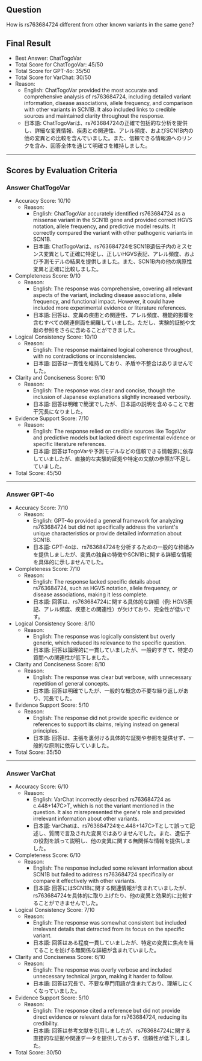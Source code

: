 ## Question

How is rs763684724 different from other known variants in the same gene?

## Final Result

- Best Answer: ChatTogoVar
- Total Score for ChatTogoVar: 45/50
- Total Score for GPT-4o: 35/50
- Total Score for VarChat: 30/50
- Reason:
  - English: ChatTogoVar provided the most accurate and comprehensive analysis of rs763684724, including detailed variant information, disease associations, allele frequency, and comparison with other variants in SCN1B. It also included links to credible sources and maintained clarity throughout the response.
  - 日本語: ChatTogoVarは、rs763684724の正確で包括的な分析を提供し、詳細な変異情報、疾患との関連性、アレル頻度、およびSCN1B内の他の変異との比較を含んでいました。また、信頼できる情報源へのリンクを含み、回答全体を通じて明確さを維持しました。

---

## Scores by Evaluation Criteria

### Answer ChatTogoVar
- Accuracy Score: 10/10
  - Reason: 
    - English: ChatTogoVar accurately identified rs763684724 as a missense variant in the SCN1B gene and provided correct HGVS notation, allele frequency, and predictive model results. It correctly compared the variant with other pathogenic variants in SCN1B.
    - 日本語: ChatTogoVarは、rs763684724をSCN1B遺伝子内のミスセンス変異として正確に特定し、正しいHGVS表記、アレル頻度、および予測モデルの結果を提供しました。また、SCN1B内の他の病原性変異と正確に比較しました。
- Completeness Score: 9/10
  - Reason: 
    - English: The response was comprehensive, covering all relevant aspects of the variant, including disease associations, allele frequency, and functional impact. However, it could have included more experimental evidence or literature references.
    - 日本語: 回答は、変異の疾患との関連性、アレル頻度、機能的影響を含むすべての関連側面を網羅していました。ただし、実験的証拠や文献の参照をさらに含めることができました。
- Logical Consistency Score: 10/10
  - Reason: 
    - English: The response maintained logical coherence throughout, with no contradictions or inconsistencies.
    - 日本語: 回答は一貫性を維持しており、矛盾や不整合はありませんでした。
- Clarity and Conciseness Score: 9/10
  - Reason: 
    - English: The response was clear and concise, though the inclusion of Japanese explanations slightly increased verbosity.
    - 日本語: 回答は明確で簡潔でしたが、日本語の説明を含めることで若干冗長になりました。
- Evidence Support Score: 7/10
  - Reason: 
    - English: The response relied on credible sources like TogoVar and predictive models but lacked direct experimental evidence or specific literature references.
    - 日本語: 回答はTogoVarや予測モデルなどの信頼できる情報源に依存していましたが、直接的な実験的証拠や特定の文献の参照が不足していました。
- Total Score: 45/50

---

### Answer GPT-4o
- Accuracy Score: 7/10
  - Reason: 
    - English: GPT-4o provided a general framework for analyzing rs763684724 but did not specifically address the variant's unique characteristics or provide detailed information about SCN1B.
    - 日本語: GPT-4oは、rs763684724を分析するための一般的な枠組みを提供しましたが、変異の独自の特徴やSCN1Bに関する詳細な情報を具体的に示しませんでした。
- Completeness Score: 7/10
  - Reason: 
    - English: The response lacked specific details about rs763684724, such as HGVS notation, allele frequency, or disease associations, making it less complete.
    - 日本語: 回答は、rs763684724に関する具体的な詳細（例: HGVS表記、アレル頻度、疾患との関連性）が欠けており、完全性が低いです。
- Logical Consistency Score: 8/10
  - Reason: 
    - English: The response was logically consistent but overly generic, which reduced its relevance to the specific question.
    - 日本語: 回答は論理的に一貫していましたが、一般的すぎて、特定の質問への関連性が低下しました。
- Clarity and Conciseness Score: 8/10
  - Reason: 
    - English: The response was clear but verbose, with unnecessary repetition of general concepts.
    - 日本語: 回答は明確でしたが、一般的な概念の不要な繰り返しがあり、冗長でした。
- Evidence Support Score: 5/10
  - Reason: 
    - English: The response did not provide specific evidence or references to support its claims, relying instead on general principles.
    - 日本語: 回答は、主張を裏付ける具体的な証拠や参照を提供せず、一般的な原則に依存していました。
- Total Score: 35/50

---

### Answer VarChat
- Accuracy Score: 6/10
  - Reason: 
    - English: VarChat incorrectly described rs763684724 as c.448+147C>T, which is not the variant mentioned in the question. It also misrepresented the gene's role and provided irrelevant information about other variants.
    - 日本語: VarChatは、rs763684724をc.448+147C>Tとして誤って記述し、質問で言及された変異ではありませんでした。また、遺伝子の役割を誤って説明し、他の変異に関する無関係な情報を提供しました。
- Completeness Score: 6/10
  - Reason: 
    - English: The response included some relevant information about SCN1B but failed to address rs763684724 specifically or compare it effectively with other variants.
    - 日本語: 回答にはSCN1Bに関する関連情報が含まれていましたが、rs763684724を具体的に取り上げたり、他の変異と効果的に比較することができませんでした。
- Logical Consistency Score: 7/10
  - Reason: 
    - English: The response was somewhat consistent but included irrelevant details that detracted from its focus on the specific variant.
    - 日本語: 回答はある程度一貫していましたが、特定の変異に焦点を当てることを妨げる無関係な詳細が含まれていました。
- Clarity and Conciseness Score: 6/10
  - Reason: 
    - English: The response was overly verbose and included unnecessary technical jargon, making it harder to follow.
    - 日本語: 回答は冗長で、不要な専門用語が含まれており、理解しにくくなっていました。
- Evidence Support Score: 5/10
  - Reason: 
    - English: The response cited a reference but did not provide direct evidence or relevant data for rs763684724, reducing its credibility.
    - 日本語: 回答は参考文献を引用しましたが、rs763684724に関する直接的な証拠や関連データを提供しておらず、信頼性が低下しました。
- Total Score: 30/50
